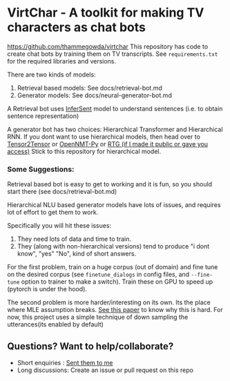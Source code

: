 # VirtChar - A toolkit for making TV characters as chat bots

https://github.com/thammegowda/virtchar
This repository has code to create chat bots by training them on TV transcripts.
See `requirements.txt` for the required libraries and versions.

There are two kinds of models:
1. Retrieval based models: See docs/retrieval-bot.md
2. Generator models: See docs/neural-generator-bot.md


A Retrieval bot uses [InferSent](https://github.com/facebookresearch/InferSent) model to
understand sentences (i.e. to obtain sentence representation)


A generator bot has two choices: Hierarchical Transformer and Hierarchical RNN.
If you dont want to use hierarchical models, then head over to [Tensor2Tensor](https://github.com/tensorflow/tensor2tensor)
or [OpenNMT-Py](https://github.com/OpenNMT/OpenNMT-py) or
[RTG (if I made it public or gave you access)](https://github.com/thammegowda/rtg)
Stick to this repository for hierarchical model.

### Some Suggestions:
Retrieval based bot is easy to get to working and it is fun, so you should start there (see docs/retrieval-bot.md)

Hierarchical NLU based generator models have lots of issues, and requires lot of effort to get them to work.

Specifically you will hit these issues:
1. They need lots of data and time to train.
2. They (along with non-hierarchical versions) tend to produce "i dont know", "yes" "No", kind of short answers.


 For the first problem, train on a huge corpus (out of domain) and fine tune on the desired corpus
 (see `finetune_dialogs` in config files, and  `--fine-tune` option to trainer to make a switch).
 Train these on GPU to speed up (pytorch is under the hood).

The second problem is more harder/interesting on its own. Its the place where MLE assumption breaks.
[See this paper](https://arxiv.org/pdf/1510.03055.pdf) to know why this is hard.
For now, this project uses a simple technique of down sampling the utterances(its enabled by default)



## Questions? Want to help/collaborate?
- Short enquiries : [Sent them to me](https://twitter.com/thammegowda)
- Long discussions: Create an issue or pull request on this repo





